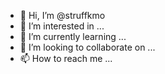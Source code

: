 - 👋 Hi, I’m @struffkmo
- 👀 I’m interested in ...
- 🌱 I’m currently learning ...
- 💞️ I’m looking to collaborate on ...
- 📫 How to reach me ...

<!---
struffkmo/struffkmo is a ✨ special ✨ repository because its `README.md` (this file) appears on your GitHub profile.
You can click the Preview link to take a look at your changes.
--->
